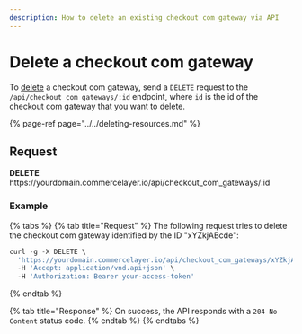 ```yaml
---
description: How to delete an existing checkout com gateway via API
---
```


# Delete a checkout com gateway

To <a href="https://docs.commercelayer.io/developers/deleting-resources" target="_blank">delete</a> a checkout com gateway, send a `DELETE` request to the `/api/checkout_com_gateways/:id` endpoint, where `id` is the id of the checkout com gateway that you want to delete.

{% page-ref page="../../deleting-resources.md" %}

## Request

**DELETE** https://<i></i>yourdomain.commercelayer.io/api/checkout_com_gateways/:id

### Example

{% tabs %}
{% tab title="Request" %}
The following request tries to delete the checkout com gateway identified by the ID "xYZkjABcde":

```javascript
curl -g -X DELETE \
  'https://yourdomain.commercelayer.io/api/checkout_com_gateways/xYZkjABcde' \
  -H 'Accept: application/vnd.api+json' \
  -H 'Authorization: Bearer your-access-token'
```
{% endtab %}

{% tab title="Response" %}
On success, the API responds with a `204 No Content` status code.
{% endtab %}
{% endtabs %}

